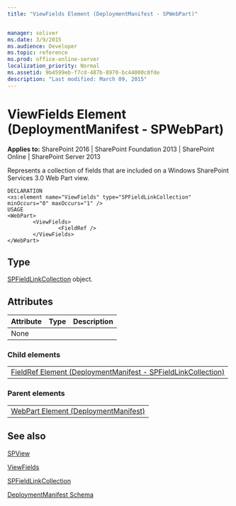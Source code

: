 ```yaml
---
title: "ViewFields Element (DeploymentManifest - SPWebPart)"


manager: soliver
ms.date: 3/9/2015
ms.audience: Developer
ms.topic: reference
ms.prod: office-online-server
localization_priority: Normal
ms.assetid: 9b4599eb-f7cd-487b-8970-bc44000c8fde
description: "Last modified: March 09, 2015"
---
```


# ViewFields Element (DeploymentManifest - SPWebPart)

 
  
 **Applies to:** SharePoint 2016 | SharePoint Foundation 2013 | SharePoint Online | SharePoint Server 2013 
  
Represents a collection of fields that are included on a Windows SharePoint Services 3.0 Web Part view.
  
```
DECLARATION
<xs:element name="ViewFields" type="SPFieldLinkCollection" minOccurs="0" maxOccurs="1" />
USAGE
<WebPart>
        <ViewFields>
                <FieldRef />
        </ViewFields>
</WebPart>

```

## Type

[SPFieldLinkCollection](https://msdn.microsoft.com/library/Microsoft.SharePoint.SPFieldLinkCollection.aspx) object. 
  
## Attributes

|**Attribute**|**Type**|**Description**|
|:-----|:-----|:-----|
|None  <br/> |||
   
### Child elements

||
|:-----|
|[FieldRef Element (DeploymentManifest - SPFieldLinkCollection)](fieldref-element-deploymentmanifestspfieldlinkcollection.md)
   
### Parent elements

||
|:-----|
|[WebPart Element (DeploymentManifest)](webpart-element-deploymentmanifest.md)
   
## See also



[SPView](https://msdn.microsoft.com/library/Microsoft.SharePoint.SPView.aspx)
  
[ViewFields](https://msdn.microsoft.com/library/Microsoft.SharePoint.SPView.ViewFields.aspx)
  
[SPFieldLinkCollection](https://msdn.microsoft.com/library/Microsoft.SharePoint.SPFieldLinkCollection.aspx)


[DeploymentManifest Schema](deploymentmanifest-schema.md)

